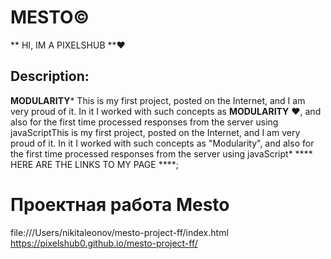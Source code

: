 # MESTO&copy;
** HI, IM A PIXELSHUB **:heart:
## Description: 

 **MODULARITY*** This is my first project, posted on the Internet, and I am very proud of it. In it I worked with such concepts as **MODULARITY** &hearts;, and also for the first time processed responses from the server using javaScriptThis is my first project, posted on the Internet, and I am very proud of it. In it I worked with such concepts as "Modularity", and also for the first time processed responses from the server using javaScript*
**** HERE ARE THE LINKS TO MY PAGE ****;
# Проектная работа Mesto
file:///Users/nikitaleonov/mesto-project-ff/index.html
https://pixelshub0.github.io/mesto-project-ff/